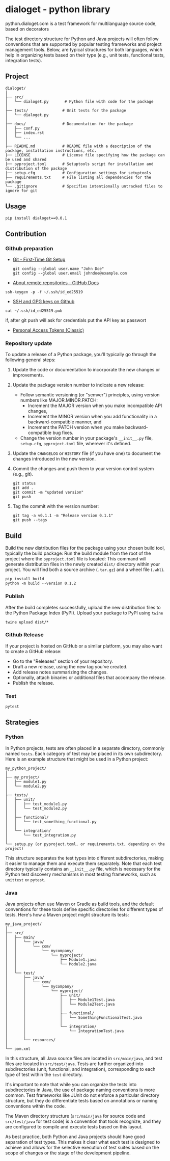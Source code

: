 # dialoget - python library

python.dialoget.com is a test framework for multilanguage source code, based on decorators

The test directory structure for Python and Java projects will often follow conventions that are supported by popular testing frameworks and project management tools.
Below, are typical structures for both languages, which help in organizing tests based on their type (e.g., unit tests, functional tests, integration tests).


## Project
```
dialoget/
│
├── src/
│   └── dialoget.py       # Python file with code for the package
│
├── tests/               # Unit tests for the package
│   └── dialoget.py
│
├── docs/                # Documentation for the package
│   ├── conf.py
│   ├── index.rst
│   └── ...
│
├── README.md            # README file with a description of the package, installation instructions, etc.
├── LICENSE              # License file specifying how the package can be used and shared
├── pyproject.toml       # Setuptools script for installation and distribution of the package
├── setup.cfg            # Configuration settings for setuptools
├── requirements.txt     # File listing all dependencies for the package
└── .gitignore           # Specifies intentionally untracked files to ignore for git
```


## Usage

```bash
pip install dialoget==0.0.1
```



## Contribution


### Github preparation

+ [Git - First-Time Git Setup](https://git-scm.com/book/en/v2/Getting-Started-First-Time-Git-Setup)
   ```shell
   git config --global user.name "John Doe"
   git config --global user.email johndoe@example.com
   ```
  
+ [About remote repositories - GitHub Docs](https://docs.github.com/en/get-started/getting-started-with-git/about-remote-repositories#cloning-with-https-urls)
```shell
ssh-keygen -p -f ~/.ssh/id_ed25519
```

+ [SSH and GPG keys on Github](https://github.com/settings/keys)
```shell
cat ~/.ssh/id_ed25519.pub
```

if, after git push will ask for credentials put the API key as passwort
+ [Personal Access Tokens (Classic)](https://github.com/settings/tokens)


### Repository update

To update a release of a Python package, you'll typically go through the following general steps:

1. Update the code or documentation to incorporate the new changes or improvements.
   
2. Update the package version number to indicate a new release:
   - Follow semantic versioning (or "semver") principles, using version numbers like MAJOR.MINOR.PATCH:
     - Increment the MAJOR version when you make incompatible API changes,
     - Increment the MINOR version when you add functionality in a backward-compatible manner, and
     - Increment the PATCH version when you make backward-compatible bug fixes.
   - Change the version number in your package's `__init__.py` file, `setup.cfg`, `pyproject.toml` file, wherever it's defined.

3. Update the `CHANGELOG` or `HISTORY` file (if you have one) to document the changes introduced in the new version.

4. Commit the changes and push them to your version control system (e.g., git).
   ```shell
   git status
   git add .
   git commit -m "updated version"
   git push
   ```
   
5. Tag the commit with the version number:
   ```shell
   git tag -a v0.1.1 -m "Release version 0.1.1"
   git push --tags
   ```
   
## Build

Build the new distribution files for the package using your chosen build tool, typically the build package:
Run the build module from the root of the project where the `pyproject.toml` file is located:
This command will generate distribution files in the newly created `dist/` directory within your project. You will find both a source archive (`.tar.gz`) and a wheel file (`.whl`).
   ```shell
   pip install build
   python -m build --version 0.1.2
   ```


### Publish
After the build completes successfully, upload the new distribution files to the Python Package Index (PyPI).
Upload your package to PyPI using `twine`
   ```shell
   twine upload dist/*
   ```

### Github Release

If your project is hosted on GitHub or a similar platform, you may also want to create a GitHub release:
- Go to the "Releases" section of your repository.
- Draft a new release, using the new tag you've created.
- Add release notes summarizing the changes.
- Optionally, attach binaries or additional files that accompany the release.
- Publish the release.


### Test
```bash
pytest
```

## Strategies

### Python

In Python projects, tests are often placed in a separate directory, commonly named `tests`. Each category of test may be placed in its own subdirectory. Here is an example structure that might be used in a Python project:

```
my_python_project/
│
├── my_project/
│   ├── module1.py
│   └── module2.py
│
├── tests/
│   ├── unit/
│   │   ├── test_module1.py
│   │   └── test_module2.py
│   │
│   ├── functional/
│   │   └── test_something_functional.py
│   │
│   └── integration/
│       └── test_integration.py
│
└── setup.py (or pyproject.toml, or requirements.txt, depending on the project)
```

This structure separates the test types into different subdirectories, making it easier to manage them and execute them separately. Note that each test directory typically contains an `__init__.py` file, which is necessary for the Python test discovery mechanisms in most testing frameworks, such as `unittest` or `pytest`.

### Java

Java projects often use Maven or Gradle as build tools, and the default conventions for these tools define specific directories for different types of tests. Here's how a Maven project might structure its tests:

```
my_java_project/
│
├── src/
│   ├── main/
│   │   └── java/
│   │       └── com/
│   │           └── mycompany/
│   │               └── myproject/
│   │                   ├── Module1.java
│   │                   └── Module2.java
│   │
│   └── test/
│       ├── java/
│       │   └── com/
│       │       └── mycompany/
│       │           └── myproject/
│       │               ├── unit/
│       │               │   ├── Module1Test.java
│       │               │   └── Module2Test.java
│       │               │
│       │               ├── functional/
│       │               │   └── SomethingFunctionalTest.java
│       │               │
│       │               └── integration/
│       │                   └── IntegrationTest.java
│       │
│       └── resources/
│
└── pom.xml
```

In this structure, all Java source files are located in `src/main/java`, and test files are located in `src/test/java`. Tests are further organized into subdirectories (unit, functional, and integration), corresponding to each type of test within the `test` directory.

It's important to note that while you can organize the tests into subdirectories in Java, the use of package naming conventions is more common. Test frameworks like JUnit do not enforce a particular directory structure, but they do differentiate tests based on annotations or naming conventions within the code.

The Maven directory structure (`src/main/java` for source code and `src/test/java` for test code) is a convention that tools recognize, and they are configured to compile and execute tests based on this layout.

As best practice, both Python and Java projects should have good separation of test types. This makes it clear what each test is designed to achieve and allows for the selective execution of test suites based on the scope of changes or the stage of the development pipeline.